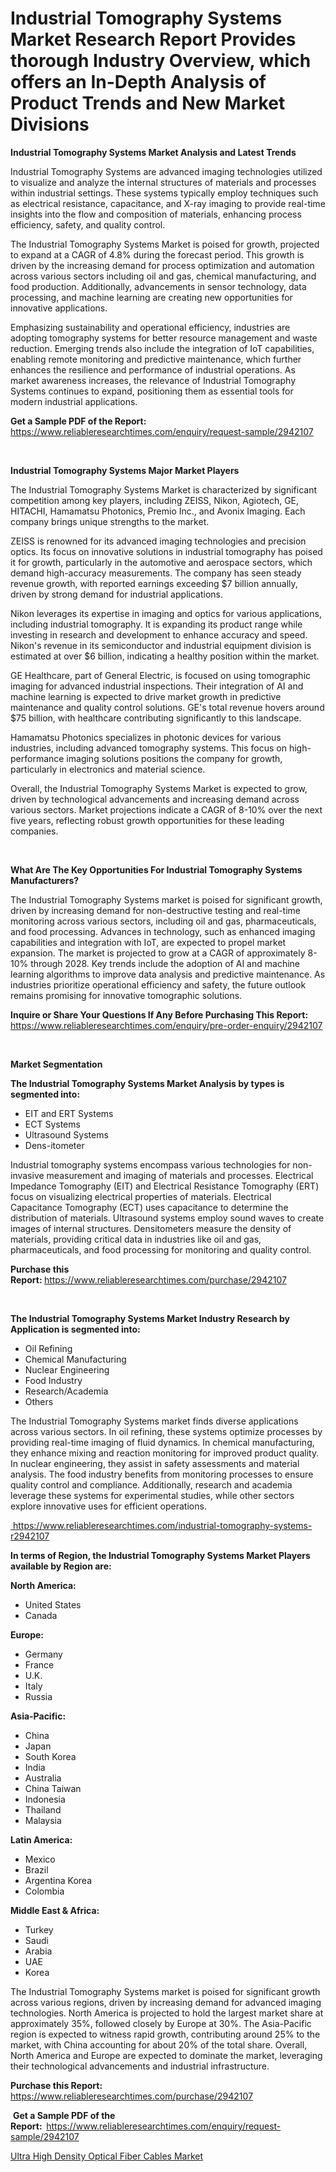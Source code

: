 <p><h1>Industrial Tomography Systems Market Research Report Provides thorough Industry Overview, which offers an In-Depth Analysis of Product Trends and New Market Divisions</h1></p><p><strong>Industrial Tomography Systems Market Analysis and Latest Trends</strong></p>
<p><p>Industrial Tomography Systems are advanced imaging technologies utilized to visualize and analyze the internal structures of materials and processes within industrial settings. These systems typically employ techniques such as electrical resistance, capacitance, and X-ray imaging to provide real-time insights into the flow and composition of materials, enhancing process efficiency, safety, and quality control.</p><p>The Industrial Tomography Systems Market is poised for growth, projected to expand at a CAGR of 4.8% during the forecast period. This growth is driven by the increasing demand for process optimization and automation across various sectors including oil and gas, chemical manufacturing, and food production. Additionally, advancements in sensor technology, data processing, and machine learning are creating new opportunities for innovative applications. </p><p>Emphasizing sustainability and operational efficiency, industries are adopting tomography systems for better resource management and waste reduction. Emerging trends also include the integration of IoT capabilities, enabling remote monitoring and predictive maintenance, which further enhances the resilience and performance of industrial operations. As market awareness increases, the relevance of Industrial Tomography Systems continues to expand, positioning them as essential tools for modern industrial applications.</p></p>
<p><strong>Get a Sample PDF of the Report:&nbsp;</strong> <a href="https://www.reliableresearchtimes.com/enquiry/request-sample/2942107?utm_campaign=3576&utm_medium=2&utm_source=Github&utm_content=ia&utm_term=15032025&utm_id=industrial-tomography-systems">https://www.reliableresearchtimes.com/enquiry/request-sample/2942107</a></p>
<p>&nbsp;</p>
<p><strong>Industrial Tomography Systems Major Market Players</strong></p>
<p><p>The Industrial Tomography Systems Market is characterized by significant competition among key players, including ZEISS, Nikon, Agiotech, GE, HITACHI, Hamamatsu Photonics, Premio Inc., and Avonix Imaging. Each company brings unique strengths to the market.</p><p>ZEISS is renowned for its advanced imaging technologies and precision optics. Its focus on innovative solutions in industrial tomography has poised it for growth, particularly in the automotive and aerospace sectors, which demand high-accuracy measurements. The company has seen steady revenue growth, with reported earnings exceeding $7 billion annually, driven by strong demand for industrial applications.</p><p>Nikon leverages its expertise in imaging and optics for various applications, including industrial tomography. It is expanding its product range while investing in research and development to enhance accuracy and speed. Nikon's revenue in its semiconductor and industrial equipment division is estimated at over $6 billion, indicating a healthy position within the market.</p><p>GE Healthcare, part of General Electric, is focused on using tomographic imaging for advanced industrial inspections. Their integration of AI and machine learning is expected to drive market growth in predictive maintenance and quality control solutions. GE's total revenue hovers around $75 billion, with healthcare contributing significantly to this landscape.</p><p>Hamamatsu Photonics specializes in photonic devices for various industries, including advanced tomography systems. This focus on high-performance imaging solutions positions the company for growth, particularly in electronics and material science.</p><p>Overall, the Industrial Tomography Systems Market is expected to grow, driven by technological advancements and increasing demand across various sectors. Market projections indicate a CAGR of 8-10% over the next five years, reflecting robust growth opportunities for these leading companies.</p></p>
<p>&nbsp;</p>
<p><strong>What Are The Key Opportunities For Industrial Tomography Systems Manufacturers?</strong></p>
<p><p>The Industrial Tomography Systems market is poised for significant growth, driven by increasing demand for non-destructive testing and real-time monitoring across various sectors, including oil and gas, pharmaceuticals, and food processing. Advances in technology, such as enhanced imaging capabilities and integration with IoT, are expected to propel market expansion. The market is projected to grow at a CAGR of approximately 8-10% through 2028. Key trends include the adoption of AI and machine learning algorithms to improve data analysis and predictive maintenance. As industries prioritize operational efficiency and safety, the future outlook remains promising for innovative tomographic solutions.</p></p>
<p><strong>Inquire or Share Your Questions If Any Before Purchasing This Report:</strong> <a href="https://www.reliableresearchtimes.com/enquiry/pre-order-enquiry/2942107?utm_campaign=3576&utm_medium=2&utm_source=Github&utm_content=ia&utm_term=15032025&utm_id=industrial-tomography-systems">https://www.reliableresearchtimes.com/enquiry/pre-order-enquiry/2942107</a></p>
<p>&nbsp;</p>
<p><strong>Market Segmentation</strong></p>
<p><strong>The Industrial Tomography Systems Market Analysis by types is segmented into:</strong></p>
<p><ul><li>EIT and ERT Systems</li><li>ECT Systems</li><li>Ultrasound Systems</li><li>Dens-itometer</li></ul></p>
<p><p>Industrial tomography systems encompass various technologies for non-invasive measurement and imaging of materials and processes. Electrical Impedance Tomography (EIT) and Electrical Resistance Tomography (ERT) focus on visualizing electrical properties of materials. Electrical Capacitance Tomography (ECT) uses capacitance to determine the distribution of materials. Ultrasound systems employ sound waves to create images of internal structures. Densitometers measure the density of materials, providing critical data in industries like oil and gas, pharmaceuticals, and food processing for monitoring and quality control.</p></p>
<p><strong>Purchase this Report:&nbsp;</strong><a href="https://www.reliableresearchtimes.com/purchase/2942107?utm_campaign=3576&utm_medium=2&utm_source=Github&utm_content=ia&utm_term=15032025&utm_id=industrial-tomography-systems">https://www.reliableresearchtimes.com/purchase/2942107</a></p>
<p>&nbsp;</p>
<p><strong>The Industrial Tomography Systems Market Industry Research by Application is segmented into:</strong></p>
<p><ul><li>Oil Refining</li><li>Chemical Manufacturing</li><li>Nuclear Engineering</li><li>Food Industry</li><li>Research/Academia</li><li>Others</li></ul></p>
<p><p>The Industrial Tomography Systems market finds diverse applications across various sectors. In oil refining, these systems optimize processes by providing real-time imaging of fluid dynamics. In chemical manufacturing, they enhance mixing and reaction monitoring for improved product quality. In nuclear engineering, they assist in safety assessments and material analysis. The food industry benefits from monitoring processes to ensure quality control and compliance. Additionally, research and academia leverage these systems for experimental studies, while other sectors explore innovative uses for efficient operations.</p></p>
<p><a href="https://www.reliableresearchtimes.com/industrial-tomography-systems-r2942107?utm_campaign=3576&utm_medium=2&utm_source=Github&utm_content=ia&utm_term=15032025&utm_id=industrial-tomography-systems">&nbsp;https://www.reliableresearchtimes.com/industrial-tomography-systems-r2942107</a></p>
<p><strong>In terms of Region, the Industrial Tomography Systems Market Players available by Region are:</strong></p>
<p>
    <p> <strong> North America: </strong>
        <ul>
            <li>United States</li>
            <li>Canada</li>
        </ul>
        </p> 
    <p> <strong> Europe: </strong>
        <ul>
            <li>Germany</li>
            <li>France</li>
            <li>U.K.</li>
            <li>Italy</li>
            <li>Russia</li>
        </ul>
        </p> 
    <p> <strong> Asia-Pacific: </strong>
        <ul>
            <li>China</li>
            <li>Japan</li>
            <li>South Korea</li>
            <li>India</li>
            <li>Australia</li>
            <li>China Taiwan</li>
            <li>Indonesia</li>
            <li>Thailand</li>
            <li>Malaysia</li>
        </ul>
        </p> 
    <p> <strong> Latin America: </strong>
        <ul>
            <li>Mexico</li>
            <li>Brazil</li>
            <li>Argentina Korea</li>
            <li>Colombia</li>
        </ul>
        </p> 
    <p> <strong> Middle East & Africa: </strong>
        <ul>
            <li>Turkey</li>
            <li>Saudi</li>
            <li>Arabia</li>
            <li>UAE</li>
            <li>Korea</li>
        </ul>
    </p>
    </p>
<p><p>The Industrial Tomography Systems market is poised for significant growth across various regions, driven by increasing demand for advanced imaging technologies. North America is projected to hold the largest market share at approximately 35%, followed closely by Europe at 30%. The Asia-Pacific region is expected to witness rapid growth, contributing around 25% to the market, with China accounting for about 20% of the total share. Overall, North America and Europe are expected to dominate the market, leveraging their technological advancements and industrial infrastructure.</p></p>
<p><strong>Purchase this Report: </strong><a href="https://www.reliableresearchtimes.com/purchase/2942107?utm_campaign=3576&utm_medium=2&utm_source=Github&utm_content=ia&utm_term=15032025&utm_id=industrial-tomography-systems">https://www.reliableresearchtimes.com/purchase/2942107</a></p>
<p>&nbsp;<strong>Get a Sample PDF of the Report:&nbsp;&nbsp;</strong><a href="https://www.reliableresearchtimes.com/enquiry/request-sample/2942107?utm_campaign=3576&utm_medium=2&utm_source=Github&utm_content=ia&utm_term=15032025&utm_id=industrial-tomography-systems">https://www.reliableresearchtimes.com/enquiry/request-sample/2942107</a></p>
<p><strong></strong></p>
<p><p><a href="https://github.com/rreynagjysma65/Market-Research-Report-List-1/blob/main/ultra-high-density-optical-fiber-cables-market.md?utm_campaign=3576&utm_medium=2&utm_source=Github&utm_content=ia&utm_term=15032025&utm_id=industrial-tomography-systems">Ultra High Density Optical Fiber Cables Market</a></p></p>